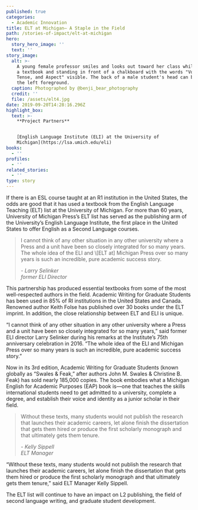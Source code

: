 ```yaml
---
published: true
categories:
  - Academic Innovation
title: ELT at Michigan— A Staple in the Field
path: /stories-of-impact/elt-at-michigan
hero:
  story_hero_image: ''
  text: ''
story_image:
  alt: >-
    A young female professor smiles and looks out toward her class while holding
    a textbook and standing in front of a chalkboard with the words "Voice,
    Tense, and Aspect" visible. The back of a male student's head can be seen in
    the left foreground.
  caption: Photographed by @benji_bear_photography
  credit: ''
  file: /assets/elt4.jpg
date: 2019-09-20T14:28:16.296Z
highlight_box:
  text: >-
    **Project Partners**


    [English Language Institute (ELI) at the University of
    Michigan](https://lsa.umich.edu/eli)
books:
  - ''
profiles:
  - ''
related_stories:
  - ''
type: story
---
```

If there is an ESL course taught at an R1 institution in the United States, the odds are good that it has used a textbook from the English Language Teaching (ELT) list at the University of Michigan. For more than 60 years, University of Michigan Press’s ELT list has served as the publishing arm of the University’s English Language Institute, the first place in the United States to offer English as a Second Language courses. 

<blockquote class="quote floated blue"><p>I cannot think of any other situation in any other university where a Press and a unit have been so closely integrated for so many years. The whole idea of the ELI and \[ELT at] Michigan Press over so many years is such an incredible, pure academic success story.</p><footer><cite>- Larry Selinker<br>former ELI Director</cite></footer></blockquote>

This partnership has produced essential textbooks from some of the most well-respected authors in the field. Academic Writing for Graduate Students has been used in 85% of RI institutions in the United States and Canada. Renowned author Keith Folse has published over 30 books under the ELT imprint. In addition, the close relationship between ELT and ELI is unique.

“I cannot think of any other situation in any other university where a Press and a unit have been so closely integrated for so many years,” said former ELI director Larry Selinker during his remarks at the Institute’s 75th anniversary celebration in 2016. “The whole idea of the ELI and Michigan Press over so many years is such an incredible, pure academic success story.”

Now in its 3rd edition, Academic Writing for Graduate Students (known globally as “Swales & Feak,” after authors John M. Swales & Christine B. Feak) has sold nearly 185,000 copies. The book embodies what a Michigan English for Academic Purposes (EAP) book is—one that teaches the skills international students need to get admitted to a university, complete a degree, and establish their voice and identity as a junior scholar in their field.

<blockquote class="quote yellow full"><p>Without these texts, many students would not publish the research that launches their academic careers, let alone finish the dissertation that gets them hired or produce the first scholarly monograph and that ultimately gets them tenure.</p><footer><cite>- Kelly Sippell<br>ELT Manager</cite></footer></blockquote>

“Without these texts, many students would not publish the research that launches their academic careers, let alone finish the dissertation that gets them hired or produce the first scholarly monograph and that ultimately gets them tenure,” said ELT Manager Kelly Sippell.

The ELT list will continue to have an impact on L2 publishing, the field of second language writing, and graduate student development.
